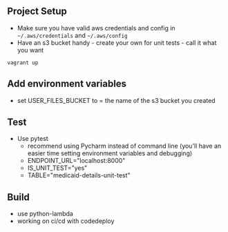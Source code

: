 ## Project Setup
- Make sure you have valid aws credentials and config in `~/.aws/credentials` and `~/.aws/config`
- Have an s3 bucket handy - create your own for unit tests - call it what you want

`vagrant up`

## Add environment variables
- set USER_FILES_BUCKET to = the name of the s3 bucket you created

## Test
-  Use pytest
    - recommend using Pycharm instead of command line (you'll have an easier time setting environment variables and debugging)
    - ENDPOINT_URL="localhost:8000"
    - IS_UNIT_TEST="yes"
    - TABLE="medicaid-details-unit-test"

## Build
- use python-lambda
- working on ci/cd with codedeploy


